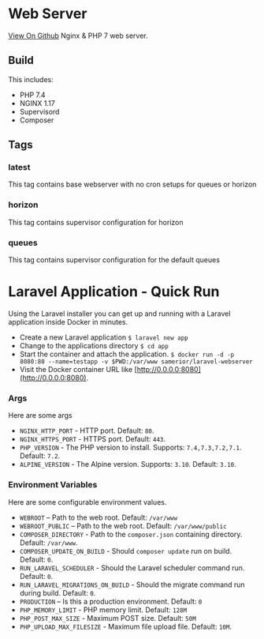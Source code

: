 # Web Server

[View On Github](https://github.com/samerior/laravel-docker)
Nginx & PHP 7 web server.

## Build 

This includes:
 - PHP 7.4
 - NGINX 1.17
 - Supervisord 
 - Composer

## Tags

### latest
 This tag contains base webserver with no cron setups for queues or horizon

### horizon
 This tag contains supervisor configuration for horizon

### queues
This tag contains supervisor configuration for the default queues

# Laravel Application - Quick Run

Using the Laravel installer you can get up and running with a Laravel application inside Docker in minutes.

- Create a new Laravel application `$ laravel new app`
- Change to the applications directory `$ cd app`
- Start the container and attach the application. `$ docker run -d -p 8080:80 --name=testapp -v $PWD:/var/www samerior/laravel-webserver`
- Visit the Docker container URL like [http://0.0.0.0:8080](http://0.0.0.0:8080). 

### Args

Here are some args

- `NGINX_HTTP_PORT` - HTTP port. Default: `80`.
- `NGINX_HTTPS_PORT` - HTTPS port. Default: `443`.
- `PHP_VERSION` - The PHP version to install. Supports: `7.4,7.3,7.2,7.1`. Default: `7.2`.
- `ALPINE_VERSION` - The Alpine version. Supports: `3.10`. Default: `3.10`.

### Environment Variables

Here are some configurable environment values.

- `WEBROOT` – Path to the web root. Default: `/var/www`
- `WEBROOT_PUBLIC` – Path to the web root. Default: `/var/www/public`
- `COMPOSER_DIRECTORY` - Path to the `composer.json` containing directory. Default: `/var/www`.
- `COMPOSER_UPDATE_ON_BUILD` - Should `composer update` run on build. Default: `0`.
- `RUN_LARAVEL_SCHEDULER` - Should the Laravel scheduler command run. Default: `0`.
- `RUN_LARAVEL_MIGRATIONS_ON_BUILD` - Should the migrate command run during build. Default: `0`.
- `PRODUCTION` – Is this a production environment. Default: `0`
- `PHP_MEMORY_LIMIT` - PHP memory limit. Default: `128M`
- `PHP_POST_MAX_SIZE` - Maximum POST size. Default: `50M`
- `PHP_UPLOAD_MAX_FILESIZE` - Maximum file upload file. Default: `10M`.
